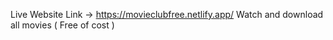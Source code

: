 Live Website Link -> https://movieclubfree.netlify.app/ 
Watch and download all movies ( Free of cost ) 
